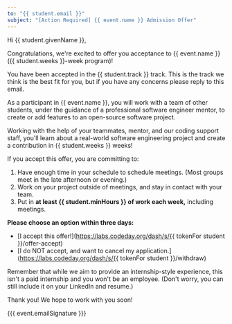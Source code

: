 ```yaml
---
to: "{{ student.email }}"
subject: "[Action Required] {{ event.name }} Admission Offer"
---
```


Hi {{ student.givenName }},

Congratulations, we're excited to offer you acceptance to {{ event.name }} ({{ student.weeks }}-week program)!

You have been accepted in the {{ student.track }} track. This is the track we think is the best fit for you, but if you
have any concerns please reply to this email.

As a participant in {{ event.name }}, you will work with a team of other students, under the guidance of a professional
software engineer mentor, to create or add features to an open-source software project.

Working with the help of your teammates, mentor, and our coding support staff, you'll learn about a real-world software
engineering project and create a contribution in {{ student.weeks }} weeks!

If you accept this offer, you are committing to:

1. Have enough time in your schedule to schedule meetings. (Most groups meet in the late afternoon or evening.)
2. Work on your project outside of meetings, and stay in contact with your team.
3. Put in **at least {{ student.minHours }} of work each week,** including meetings.

**Please choose an option within three days:**
- [I accept this offer!](https://labs.codeday.org/dash/s/{{ tokenFor student }}/offer-accept)
- [I do NOT accept, and want to cancel my application.](https://labs.codeday.org/dash/s/{{ tokenFor student }}/withdraw)

Remember that while we aim to provide an internship-style experience, this isn't a paid internship and you won't be an
employee. (Don't worry, you can still include it on your LinkedIn and resume.)

Thank you! We hope to work with you soon!

{{{ event.emailSignature }}}